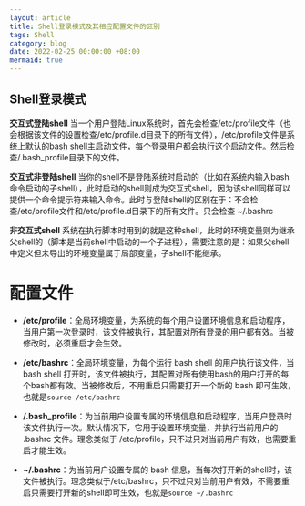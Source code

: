 ```yaml
---
layout: article
title: Shell登录模式及其相应配置文件的区别
tags: Shell
category: blog
date: 2022-02-25 00:00:00 +08:00
mermaid: true
---
```

## Shell登录模式

**交互式登陆shell**
当一个用户登陆Linux系统时，首先会检查/etc/profile文件（也会根据该文件的设置检查/etc/profile.d目录下的所有文件），/etc/profile文件是系统上默认的bash shell主启动文件，每个登录用户都会执行这个启动文件。然后检查/.bash_profile目录下的文件。

**交互式非登陆shell**
当你的shell不是登陆系统时启动的（比如在系统内输入bash命令启动的子shell），此时启动的shell则成为交互式shell，因为该shell同样可以提供一个命令提示符来输入命令。此时与登陆shell的区别在于：不会检查/etc/profile文件和/etc/profile.d目录下的所有文件。只会检查
~/.bashrc

**非交互式shell**
系统在执行脚本时用到的就是这种shell，此时的环境变量则为继承父shell的（脚本是当前shell中启动的一个子进程），需要注意的是：如果父shell中定义但未导出的环境变量属于局部变量，子shell不能继承。



# 配置文件

 - **/etc/profile**：全局环境变量，为系统的每个用户设置环境信息和启动程序，当用户第一次登录时，该文件被执行，其配置对所有登录的用户都有效。当被修改时，必须重启才会生效。

- **/etc/bashrc**：全局环境变量，为每个运行 bash shell 的用户执行该文件，当 bash shell 打开时，该文件被执行，其配置对所有使用bash的用户打开的每个bash都有效。当被修改后，不用重启只需要打开一个新的 bash 即可生效，也就是`source /etc/bashrc`

- **/.bash_profile**：为当前用户设置专属的环境信息和启动程序，当用户登录时该文件执行一次。默认情况下，它用于设置环境变量，并执行当前用户的 .bashrc 文件。理念类似于 /etc/profile，只不过只对当前用户有效，也需要重启才能生效。

- **~/.bashrc**：为当前用户设置专属的 bash 信息，当每次打开新的shell时，该文件被执行。理念类似于/etc/bashrc，只不过只对当前用户有效，不需要重启只需要打开新的shell即可生效，也就是`source ~/.bashrc`

